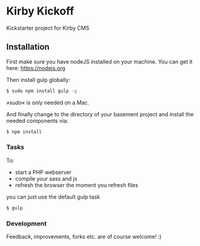 # Kirby Kickoff
Kickstarter project for Kirby CMS

## Installation
First make sure you have nodeJS installed on your machine.
You can get it here: <https://nodejs.org>

Then install gulp globally:
```sh
$ sudo npm install gulp -g
```
*»sudo«* is only needed on a Mac.

And finally change to the directory of your basement project and install the needed components via:
```sh
$ npm install
```

### Tasks
To:
- start a PHP webserver
- compile your sass and js
- refresh the browser the moment you refresh files

you can just use the default gulp task
```sh
$ gulp
```

### Development
Feedback, improvements, forks etc. are of course welcome! :)